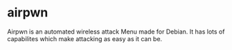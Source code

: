 # airpwn
Airpwn is an automated wireless attack Menu made for Debian. It has lots of capabilites which make attacking as easy as it can be.
